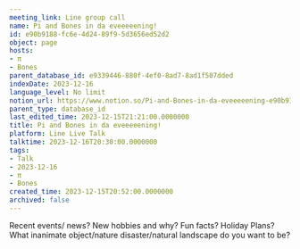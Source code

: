 ```yaml
---
meeting_link: Line group call
name: Pi and Bones in da eveeeeening!
id: e90b9188-fc6e-4d24-89f9-5d3656ed52d2
object: page
hosts:
- π
- Bones
parent_database_id: e9339446-880f-4ef0-8ad7-8ad1f507dded
indexDate: 2023-12-16
language_level: No limit
notion_url: https://www.notion.so/Pi-and-Bones-in-da-eveeeeening-e90b9188fc6e4d2489f95d3656ed52d2
parent_type: database_id
last_edited_time: 2023-12-15T21:21:00.0000000
title: Pi and Bones in da eveeeeening!
platform: Line Live Talk
talktime: 2023-12-16T20:30:00.0000000
tags:
- Talk
- 2023-12-16
- π
- Bones
created_time: 2023-12-15T20:52:00.0000000
archived: false
---
```



Recent events/ news?
New hobbies and why?
Fun facts? 
Holiday Plans?
What inanimate object/nature disaster/natural landscape do you want to be?























